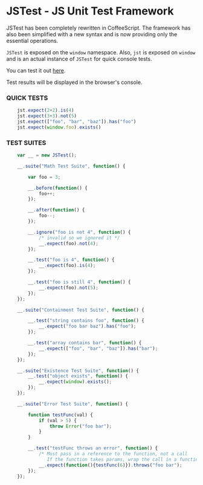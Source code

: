 JSTest - JS Unit Test Framework
===============================

JSTest has been completely rewritten in CoffeeScript. The framework has also been simplified with a new syntax and is now providing only the essential operations.

`JSTest` is exposed on the `window` namespace. Also, `jst` is exposed on `window` and is an actual instance of `JSTest` for quick console tests.

You can test it out <a href="http://htmlpreview.github.com/?https://github.com/jakesankey/JSTest/blob/master/example/index.html" target="_blank">here</a>.

Test results will be displayed in the browser's console.

### QUICK TESTS

```js
    jst.expect(2+2).is(4)
    jst.expect(3+3).not(5)
    jst.expect(["foo", "bar", "baz"]).has("foo")
    jst.expect(window.foo).exists()
```

### TEST SUITES

```js
    var __ = new JSTest();

    __.suite("Math Test Suite", function() {

        var foo = 3;

        __.before(function() {
        	foo++;
        });

        __.after(function() {
            foo--;
        });

        __.ignore("foo is not 4", function() {
            /* invalid so we ignored it */
            __.expect(foo).not(4);
        });

        __.test("foo is 4", function() {
            __.expect(foo).is(4);
        });

        __.test("foo is still 4", function() {
            __.expect(foo).not(5);
        });
    });

    __.suite("Containment Test Suite", function() {

        __.test("string contains foo", function() {
            __.expect("foo bar baz").has("foo");
        });

        __.test("array contains bar", function() {
            __.expect(["foo", "bar", "baz"]).has("bar");
        });
    });

    __.suite("Existence Test Suite", function() {
        __.test("object exists", function() {
            __.expect(window).exists();
        });
    });

    __.suite("Error Test Suite", function() {

        function testFunc(val) {
            if (val > 5) {
            	throw Error("foo bar");
            }
        }

        __.test("testFunc throws an error", function() {
            /* Must pass in a reference to the function, not a call
               If the function takes params, wrap the call in a function */
            __.expect(function(){testFunc(6)}).throws("foo bar");
        });
    });
```

